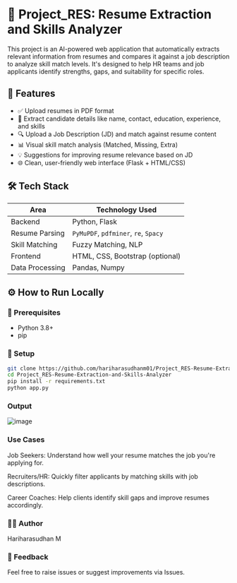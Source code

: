 # 📄 Project_RES: Resume Extraction and Skills Analyzer

This project is an AI-powered web application that automatically extracts relevant information from resumes and compares it against a job description to analyze skill match levels. It's designed to help HR teams and job applicants identify strengths, gaps, and suitability for specific roles.

## 🚀 Features

- ✅ Upload resumes in PDF format
- 📄 Extract candidate details like name, contact, education, experience, and skills
- 🔍 Upload a Job Description (JD) and match against resume content
- 📊 Visual skill match analysis (Matched, Missing, Extra)
- 💡 Suggestions for improving resume relevance based on JD
- 🌐 Clean, user-friendly web interface (Flask + HTML/CSS)

## 🛠️ Tech Stack

| Area              | Technology Used                   |
|-------------------|-----------------------------------|
| Backend           | Python, Flask                     |
| Resume Parsing    | `PyMuPDF`, `pdfminer`, `re`, `Spacy` |
| Skill Matching    | Fuzzy Matching, NLP               |
| Frontend          | HTML, CSS, Bootstrap (optional)   |
| Data Processing   | Pandas, Numpy                     |

## ⚙️ How to Run Locally

### 🔸 Prerequisites
- Python 3.8+
- pip

### 🔹 Setup

```bash
git clone https://github.com/hariharasudhanm01/Project_RES-Resume-Extraction-and-Skills-Analyzer.git
cd Project_RES-Resume-Extraction-and-Skills-Analyzer
pip install -r requirements.txt
python app.py
```
### Output

![image](https://github.com/user-attachments/assets/e76c42f6-6dcf-4540-8312-560216ef67ea)

### Use Cases

Job Seekers: Understand how well your resume matches the job you're applying for.

Recruiters/HR: Quickly filter applicants by matching skills with job descriptions.

Career Coaches: Help clients identify skill gaps and improve resumes accordingly.

### 🙋‍♂️ Author

Hariharasudhan M

### 💬 Feedback

Feel free to raise issues or suggest improvements via Issues.

